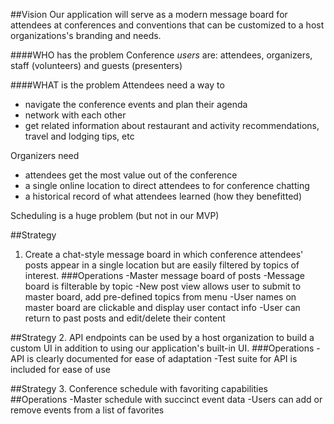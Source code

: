 ##Vision
Our application will serve as a modern message board for attendees at conferences and conventions that can be customized to a host organizations's branding and needs.

####WHO has the problem
Conference _users_ are: attendees, organizers, staff (volunteers) and guests (presenters)

####WHAT is the problem
Attendees need a way to
- navigate the conference events and plan their agenda
- network with each other
- get related information about restaurant and activity recommendations, travel and lodging tips, etc

Organizers need
- attendees get the most value out of the conference
- a single online location to direct attendees to for conference chatting
- a historical record of what attendees learned (how they benefitted)

Scheduling is a huge problem (but not in our MVP)


##Strategy
1. Create a chat-style message board in which conference attendees' posts appear in a single location but are easily filtered by topics of interest.
###Operations
-Master message board of posts
-Message board is filterable by topic
-New post view allows user to submit to master board, add pre-defined topics from menu
-User names on master board are clickable and display user contact info
-User can return to past posts and edit/delete their content

##Strategy
2. API endpoints can be used by a host organization to build a custom UI in addition to using our application's built-in UI.
###Operations
-API is clearly documented for ease of adaptation
-Test suite for API is included for ease of use

##Strategy
3. Conference schedule with favoriting capabilities
##Operations
-Master schedule with succinct event data
-Users can add or remove events from a list of favorites
